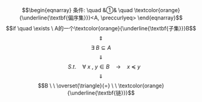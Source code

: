 $$\begin{eqnarray}
条件: \quad
&①& \quad \textcolor{orange}{\underline{\textbf{偏序集}}}<A, \preccurlyeq>
\end{eqnarray}$$
$$if \quad \exists \ A的一个\textcolor{orange}{\underline{\textbf{子集}}}B$$
$$\quad \Updownarrow \quad$$
$$\exists \ B \subseteq A$$
$$\quad \Downarrow \quad $$
$$\quad S.t. \quad \forall \ x \ , \ y \in B  \quad \rightarrow \quad  x \  \preccurlyeq  \ y$$
$$\quad \Downarrow \quad $$
$$B  \ \  \overset{\triangle}{=} \ \ \textcolor{orange}{\underline{\textbf{链}}}$$